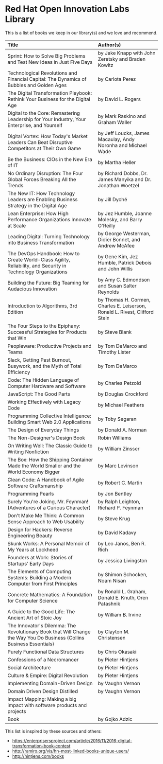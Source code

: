 # Red Hat Open Innovation Labs Library
This is a list of books we keep in our library(s) and we love and recommend.

| Title | Author(s) |
| :--- | :--- |
| Sprint: How to Solve Big Problems and Test New Ideas in Just Five Days | by Jake Knapp with John Zeratsky and Braden Kowitz |
| Technological Revolutions and Financial Capital: The Dynamics of Bubbles and Golden Ages | by Carlota Perez |
| The Digital Transformation Playbook: Rethink Your Business for the Digital Age |by David L. Rogers |
| Digital to the Core: Remastering Leadership for Your Industry, Your Enterprise, and Yourself | by Mark Raskino and Graham Waller |
| Digital Vortex: How Today's Market Leaders Can Beat Disruptive Competitors at Their Own Game | by Jeff Loucks, James Macaulay, Andy Noronha and Michael Wade |
| Be the Business: CIOs in the New Era of IT | by Martha Heller |
| No Ordinary Disruption: The Four Global Forces Breaking All the Trends | by Richard Dobbs, Dr. James Manyika and Dr. Jonathan Woetzel |
| The New IT: How Technology Leaders are Enabling Business Strategy in the Digital Age | by Jill Dyché |
| Lean Enterprise: How High Performance Organizations Innovate at Scale | by Jez Humble, Joanne Molesky, and Barry O'Reilly |
| Leading Digital: Turning Technology into Business Transformation | by George Westerman, Didier Bonnet, and Andrew McAfee |
| The DevOps Handbook: How to Create World-Class Agility, Reliability, and Security in Technology Organizations | by Gene Kim, Jez Humble, Patrick Debois and John Willis |
| Building the Future: Big Teaming for Audacious Innovation | by Amy C. Edmondson and Susan Salter Reynolds |
| Introduction to Algorithms, 3rd Edition | by Thomas H. Cormen, Charles E. Leiserson, Ronald L. Rivest, Clifford Stein |
| The Four Steps to the Epiphany: Successful Strategies for Products that Win | by Steve Blank |
| Peopleware: Productive Projects and Teams | by Tom DeMarco and Timothy Lister |
| Slack, Getting Past Burnout, Busywork, and the Myth of Total Efficiency | by Tom DeMarco |
| Code: The Hidden Language of Computer Hardware and Software | by Charles Petzold |
| JavaScript: The Good Parts | by Douglas Crockford |
| Working Effectively with Legacy Code | by Michael Feathers |
| Programming Collective Intelligence: Building Smart Web 2.0 Applications | by Toby Segaran |
| The Design of Everyday Things | by Donald A. Norman |
| The Non-Designer's Design Book | Robin Williams |
| On Writing Well: The Classic Guide to Writing Nonfiction | by William Zinsser |
| The Box: How the Shipping Container Made the World Smaller and the World Economy Bigger | by Marc Levinson |
| Clean Code: A Handbook of Agile Software Craftsmanship | by Robert C. Martin |
| Programming Pearls | by Jon Bentley |
| Surely You're Joking, Mr. Feynman! (Adventures of a Curious Character) | by Ralph Leighton, Richard P. Feynman |
| Don't Make Me Think: A Common Sense Approach to Web Usability | by Steve Krug |
| Design for Hackers: Reverse Engineering Beauty | by David Kadavy |
| Skunk Works: A Personal Memoir of My Years at Lockheed |  by Leo Janos, Ben R. Rich |
| Founders at Work: Stories of Startups' Early Days |  by Jessica Livingston |
| The Elements of Computing Systems: Building a Modern Computer from First Principles |  by Shimon Schocken, Noam Nisan |
| Concrete Mathematics: A Foundation for Computer Science |  by Ronald L. Graham, Donald E. Knuth, Oren Patashnik |
| A Guide to the Good Life: The Ancient Art of Stoic Joy |  by William B. Irvine |
| The Innovator's Dilemma: The Revolutionary Book that Will Change the Way You Do Business (Collins Business Essentials) |  by Clayton M. Christensen |
| Purely Functional Data Structures |  by Chris Okasaki |
| Confessions of a Necromancer | by Pieter Hintjens |
| Social Architecture | by Pieter Hintjens |
| Culture & Empire: Digital Revolution | by Pieter Hintjens |
| Implementing Domain-Driven Design | by Vaughn Vernon |
| Domain Driven Design Distilled | by Vaughn Vernon |
| Impact Mapping: Making a big impact with software products and projects
Book | by Gojko Adzic |



This list is inspired by these sources and others:

* https://enterprisersproject.com/article/2016/11/2016-digital-transformation-book-contest
* http://ramiro.org/vis/hn-most-linked-books-unique-users/
* http://hintjens.com/books